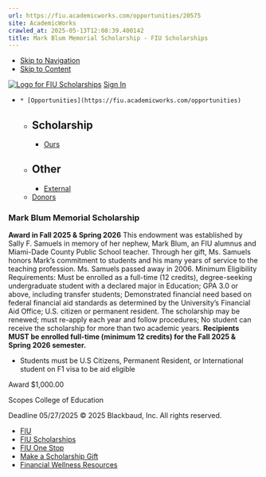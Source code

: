 ```yaml
---
url: https://fiu.academicworks.com/opportunities/20575
site: AcademicWorks
crawled_at: 2025-05-13T12:08:39.400142
title: Mark Blum Memorial Scholarship - FIU Scholarships
---
```


  * [Skip to Navigation](https://fiu.academicworks.com/opportunities/20575#navigation)
  * [Skip to Content](https://fiu.academicworks.com/opportunities/20575#main)

[![Logo for FIU Scholarships](https://s3.amazonaws.com/static.academicworks.com/clients/fiu/assets/images/logo.png)](http://fiu.academicworks.com) [Sign In](https://fiu.academicworks.com/users/sign_in)
  *     * [Opportunities](https://fiu.academicworks.com/opportunities)
      * ## Scholarship
        * [Ours](https://fiu.academicworks.com/opportunities)
      * ## Other
        * [External](https://fiu.academicworks.com/opportunities/external)
    * [Donors](https://fiu.academicworks.com/donors)


### Mark Blum Memorial Scholarship
**Award in Fall 2025 & Spring 2026**
This endowment was established by Sally F. Samuels in memory of her nephew, Mark Blum, an FIU alumnus and Miami-Dade County Public School teacher. Through her gift, Ms. Samuels honors Mark’s commitment to students and his many years of service to the teaching profession. Ms. Samuels passed away in 2006. 
Minimum Eligibility Requirements:
Must be enrolled as a full-time (12 credits), degree-seeking undergraduate student with a declared major in Education; GPA 3.0 or above, including transfer students; Demonstrated financial need based on federal financial aid standards as determined by the University’s Financial Aid Office; U.S. citizen or permanent resident. The scholarship may be renewed; must re-apply each year and follow procedures; No student can receive the scholarship for more than two academic years.
**Recipients MUST be enrolled full-time (minimum 12 credits) for the Fall 2025 & Spring 2026 semester.**
  * Students must be U.S Citizens, Permanent Resident, or International student on F1 visa to be aid eligible



Award
    $1,000.00 

Scopes
    College of Education 

Deadline
    05/27/2025
© 2025 Blackbaud, Inc. All rights reserved. 
  * [FIU ](http://fiu.edu/)
  * [FIU Scholarships](http://scholarships.fiu.edu)
  * [FIU One Stop](http://onestop.fiu.edu)
  * [Make a Scholarship Gift](https://give.fiu.edu/give-now/)
  * [Financial Wellness Resources](https://go.fiu.edu/iGrad)


